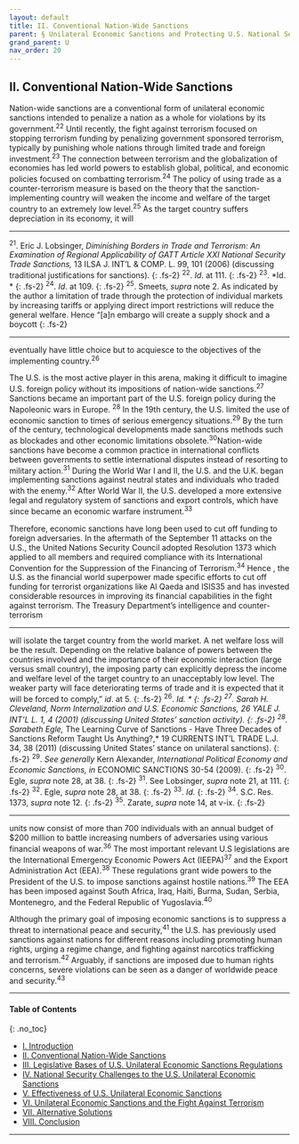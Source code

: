 ```yaml
---
layout: default
title: II. Conventional Nation-Wide Sanctions
parent: § Unilateral Economic Sanctions and Protecting U.S. National Security 
grand_parent: U 
nav_order: 20
---
```

<style>
.dont-break-out {
  /* These are technically the same, but use both */
  overflow-wrap: break-word;
  word-wrap: break-word;

  -ms-word-break: break-all;
  /* This is the dangerous one in WebKit, as it breaks things wherever */
  word-break: break-all;
  /* Instead use this non-standard one: */
  word-break: break-word;
}

.youtube-container {
    position: relative;
    width: 100%;
    height: 0;
    padding-bottom: 56.25%;
}
.youtube-video {
    position: absolute;
    top: 0;
    left: 0;
    width: 100%;
    height: 100%;
}

</style>

<div class="dont-break-out" markdown="1">

## II. Conventional Nation-Wide Sanctions

Nation-wide sanctions are a conventional form of unilateral economic sanctions intended to penalize a nation as a whole for violations by its government.<sup>22</sup> Until recently, the fight against terrorism focused on stopping terrorism funding by penalizing government sponsored terrorism, typically by punishing whole nations through limited trade and foreign investment.<sup>23</sup> The connection between terrorism and the globalization of economies has led world powers to establish global, political, and economic policies focused on combatting terrorism.<sup>24</sup> The policy of using trade as a counter-terrorism measure is based on the theory that the sanction-implementing country will weaken the income and welfare of the target country to an extremely low level.<sup>25</sup> As the target country suffers depreciation in its economy, it will

***
<sup>21</sup>. Eric J. Lobsinger, *Diminishing Borders in Trade and Terrorism: An Examination of Regional Applicability of GATT Article XXI National Security Trade Sanctions,* 13 ILSA J. INT’L & COMP. L. 99, 101 (2006) (discussing traditional justifications for sanctions). 
{: .fs-2}
<sup>22</sup>. *Id*. at 111. 
{: .fs-2}
<sup>23</sup>. *Id. *
{: .fs-2}
<sup>24</sup>. *Id*. at 109. 
{: .fs-2}
<sup>25</sup>. Smeets, *supra* note 2. As indicated by the author a limitation of trade through the protection of individual markets by increasing tariffs or applying direct import restrictions will reduce the general welfare. Hence “[a]n embargo will create a supply shock and a boycott
{: .fs-2}
***

eventually have little choice but to acquiesce to the objectives of the implementing country.<sup>26</sup>

The U.S. is the most active player in this arena, making it difficult to imagine U.S. foreign policy without its impositions of nation-wide sanctions.<sup>27</sup> Sanctions became an important part of the U.S. foreign policy during the Napoleonic wars in Europe. <sup>28</sup> In the 19th century, the U.S. limited the use of economic sanction to times of serious emergency situations.<sup>29</sup> By the turn of the century, technological developments made sanctions methods such as blockades and other economic limitations obsolete.<sup>30</sup>Nation-wide sanctions have become a common practice in international conflicts between governments to settle international disputes instead of resorting to military action.<sup>31</sup> During the World War I and II, the U.S. and the U.K. began implementing sanctions against neutral states and individuals who traded with the enemy.<sup>32</sup> After World War II, the U.S. developed a more extensive legal and regulatory system of sanctions and export controls, which have since became an economic warfare instrument.<sup>33</sup>

Therefore, economic sanctions have long been used to cut off funding to foreign adversaries. In the aftermath of the September 11 attacks on the U.S., the United Nations Security Council adopted Resolution 1373 which applied to all members and required compliance with its International Convention for the Suppression of the Financing of Terrorism.<sup>34</sup> Hence , the U.S. as the financial world superpower made specific efforts to cut off funding for terrorist organizations like Al Qaeda and ISIS35 and has invested considerable resources in improving its financial capabilities in the fight against terrorism. The Treasury Department’s intelligence and counter-terrorism

***
will isolate the target country from the world market. A net welfare loss will be the result. Depending on the relative balance of powers between the countries involved and the importance of their economic interaction (large versus small country), the imposing party can explicitly depress the income and welfare level of the target country to an unacceptably low level. The weaker party will face deteriorating terms of trade and it is expected that it will be forced to comply,” *id*. at 5. 
{: .fs-2}
<sup>26</sup>. *Id. *
{: .fs-2}
<sup>27</sup>. Sarah H. Cleveland, *Norm Internalization and U.S. Economic Sanctions*, 26 YALE J. INT’L L. 1, 4 (2001) (discussing United States’ sanction activity). 
{: .fs-2}
<sup>28</sup>. Sarabeth Egle,* The Learning Curve of Sanctions - Have Three Decades of Sanctions Reform Taught Us Anything?,* 19 CURRENTS INT’L TRADE L.J. 34, 38 (2011) (discussing United States’ stance on unilateral sanctions). 
{: .fs-2}
<sup>29</sup>. *See generally* Kern Alexander, *International Political Economy and Economic Sanctions, in* ECONOMIC SANCTIONS 30-54 (2009). 
{: .fs-2}
<sup>30</sup>. Egle, *supra* note 28, at 38.
{: .fs-2}
<sup>31</sup>. See Lobsinger, *supra* note 21, at 111. 
{: .fs-2}
<sup>32</sup>. Egle, *supra* note 28, at 38. 
{: .fs-2}
<sup>33</sup>. *Id.*
{: .fs-2}
<sup>34</sup>. S.C. Res. 1373, *supra* note 12.
{: .fs-2}
<sup>35</sup>. Zarate, *supra* note 14, at v-ix.
{: .fs-2}
***

units now consist of more than 700 individuals with an annual budget of $200 million to battle increasing numbers of adversaries using various financial weapons of war.<sup>36</sup> The most important relevant U.S legislations are the International Emergency Economic Powers Act (IEEPA)<sup>37</sup> and the Export Administration Act (EEA).<sup>38</sup> These regulations grant wide powers to the President of the U.S. to impose sanctions against hostile nations.<sup>39</sup> The EEA has been imposed against South Africa, Iraq, Haiti, Burma, Sudan, Serbia, Montenegro, and the Federal Republic of Yugoslavia.<sup>40</sup>

Although the primary goal of imposing economic sanctions is to suppress a threat to international peace and security,<sup>41</sup> the U.S. has previously used sanctions against nations for different reasons including promoting human rights, urging a regime change, and fighting against narcotics trafficking and terrorism.<sup>42</sup> Arguably, if sanctions are imposed due to human rights concerns, severe violations can be seen as a danger of worldwide peace and security.<sup>43</sup>

***

#### Table of Contents
{: .no_toc}

<ul><li> <a href="/docs/U/unilateral-economics-sanctions-and-protecting-us-national-security-1/">I. Introduction</a></li><li> <a href="/docs/U/unilateral-economics-sanctions-and-protecting-us-national-security-2/">II. Conventional Nation-Wide Sanctions</a></li><li> <a href="/docs/U/unilateral-economics-sanctions-and-protecting-us-national-security-3/">III. Legislative Bases of U.S. Unilateral Economic Sanctions Regulations</a></li><li> <a href="/docs/U/unilateral-economics-sanctions-and-protecting-us-national-security-4/">IV. National Security Challenges to the U.S. Unilateral Economic Sanctions</a></li><li> <a href="/docs/U/unilateral-economics-sanctions-and-protecting-us-national-security-5/">V. Effectiveness of U.S. Unilateral Economic Sanctions</a></li><li> <a href="/docs/U/unilateral-economics-sanctions-and-protecting-us-national-security-6/">VI. Unilateral Economic Sanctions and the Fight Against Terrorism</a></li><li> <a href="/docs/U/unilateral-economics-sanctions-and-protecting-us-national-security-7/">VII. Alternative Solutions</a></li><li> <a href="/docs/U/unilateral-economics-sanctions-and-protecting-us-national-security-8/">VIII. Conclusion</a></li></ul>

***

</div>
